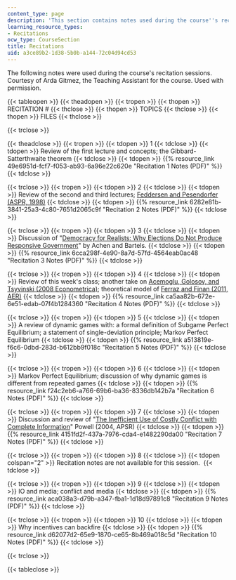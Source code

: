 ```yaml
---
content_type: page
description: 'This section contains notes used during the course''s recitation sessions. '
learning_resource_types:
- Recitations
ocw_type: CourseSection
title: Recitations
uid: a3ce89b2-1d38-5b0b-a144-72c04d94cd53
---
```


The following notes were used during the course's recitation sessions. Courtesy of Arda Gitmez, the Teaching Assistant for the course. Used with permission.

{{< tableopen >}}
{{< theadopen >}}
{{< tropen >}}
{{< thopen >}}
RECITATION #
{{< thclose >}}
{{< thopen >}}
TOPICS
{{< thclose >}}
{{< thopen >}}
FILES
{{< thclose >}}

{{< trclose >}}

{{< theadclose >}}
{{< tropen >}}
{{< tdopen >}}
1
{{< tdclose >}}
{{< tdopen >}}
Review of the first lecture and concepts; the Gibbard-Satterthwaite theorem
{{< tdclose >}}
{{< tdopen >}}
{{% resource_link 49e6951d-fcf7-f053-ab93-6a96e22c620e "Recitation 1 Notes (PDF)" %}}
{{< tdclose >}}

{{< trclose >}}
{{< tropen >}}
{{< tdopen >}}
2
{{< tdclose >}}
{{< tdopen >}}
Review of the second and third lectures; [Feddersen and Pesendorfer (ASPR, 1998)](http://www.jstor.org/stable/2585926)
{{< tdclose >}}
{{< tdopen >}}
{{% resource_link 6282e81b-3841-25a3-4c80-7651d2065c9f "Recitation 2 Notes (PDF)" %}}
{{< tdclose >}}

{{< trclose >}}
{{< tropen >}}
{{< tdopen >}}
3
{{< tdclose >}}
{{< tdopen >}}
Discussion of "[Democracy for Realists: Why Elections Do Not Produce Responsive Government](https://press.princeton.edu/titles/10671.html)" by Achen and Bartels.
{{< tdclose >}}
{{< tdopen >}}
{{% resource_link 6cca298f-4e90-8a7d-57fd-4564eab0ac48 "Recitation 3 Notes (PDF)" %}}
{{< tdclose >}}

{{< trclose >}}
{{< tropen >}}
{{< tdopen >}}
4
{{< tdclose >}}
{{< tdopen >}}
Review of this week's class; another take on [Acemoglu, Golosov, and Tsyvinski (2008 Econometrica)](https://onlinelibrary.wiley.com/doi/abs/10.1111/j.1468-0262.2008.00849.x); theoretical model of [Ferraz and Finan (2011, AER)](https://academic.oup.com/qje/article/123/2/703/1930865)
{{< tdclose >}}
{{< tdopen >}}
{{% resource_link ca5aa82b-672e-6e51-edab-07f4b1284360 "Recitation 4 Notes (PDF)" %}}
{{< tdclose >}}

{{< trclose >}}
{{< tropen >}}
{{< tdopen >}}
5
{{< tdclose >}}
{{< tdopen >}}
A review of dynamic games with: a formal definition of Subgame Perfect Equilibrium; a statement of single-deviation principle; Markov Perfect Equilibrium
{{< tdclose >}}
{{< tdopen >}}
{{% resource_link a513819e-f6c6-0dbd-283d-b612bb9f018c "Recitation 5 Notes (PDF)" %}}
{{< tdclose >}}

{{< trclose >}}
{{< tropen >}}
{{< tdopen >}}
6
{{< tdclose >}}
{{< tdopen >}}
Markov Perfect Equilibrium; discussion of why dynamic games is different from repeated games
{{< tdclose >}}
{{< tdopen >}}
{{% resource_link f24c2eb6-a766-69b6-ba36-8336db142b7a "Recitation 6 Notes (PDF)" %}}
{{< tdclose >}}

{{< trclose >}}
{{< tropen >}}
{{< tdopen >}}
7
{{< tdclose >}}
{{< tdopen >}}
Discussion and review of "[The Inefficient Use of Costly Conflict with Complete Information](https://www.jstor.org/stable/4145309)" Powell (2004, APSR)
{{< tdclose >}}
{{< tdopen >}}
{{% resource_link 4151fd2f-437a-7976-cda4-e1482290da00 "Recitation 7 Notes (PDF)" %}}
{{< tdclose >}}

{{< trclose >}}
{{< tropen >}}
{{< tdopen >}}
8
{{< tdclose >}}
{{< tdopen colspan="2" >}}
Recitation notes are not available for this session. 
{{< tdclose >}}

{{< trclose >}}
{{< tropen >}}
{{< tdopen >}}
9
{{< tdclose >}}
{{< tdopen >}}
IO and media; conflict and media
{{< tdclose >}}
{{< tdopen >}}
{{% resource_link aca038a3-d79b-a347-fba1-1d18d97891c8 "Recitation 9 Notes (PDF)" %}}
{{< tdclose >}}

{{< trclose >}}
{{< tropen >}}
{{< tdopen >}}
10
{{< tdclose >}}
{{< tdopen >}}
Why incentives can backfire
{{< tdclose >}}
{{< tdopen >}}
{{% resource_link d62077d2-65e9-1870-ce65-8b469a018c5d "Recitation 10 Notes (PDF)" %}}
{{< tdclose >}}

{{< trclose >}}

{{< tableclose >}}